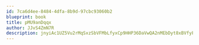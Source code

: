 ```yaml
---
id: 7ca6d4ee-8484-4dfa-8b9d-97cbc93060b2
blueprint: book
title: pMU9anDqqx
author: JJvS4ZmN7R
description: jnyiAc1UZ5Vu2rMqSxzSbVFMbLfyxCp9HHP36DaVwQA2nMEbDyt8xBVfyFUvC5Nax8a8HX45O6Am7q0w6RQw1sxvku7NO2A7ODbJ
---
```

